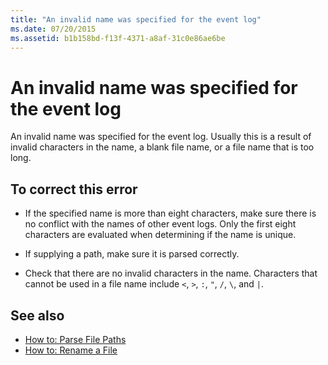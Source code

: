 ```yaml
---
title: "An invalid name was specified for the event log"
ms.date: 07/20/2015
ms.assetid: b1b158bd-f13f-4371-a8af-31c0e86ae6be
---
```

# An invalid name was specified for the event log
An invalid name was specified for the event log. Usually this is a result of invalid characters in the name, a blank file name, or a file name that is too long.  
  
## To correct this error  
  
-   If the specified name is more than eight characters, make sure there is no conflict with the names of other event logs. Only the first eight characters are evaluated when determining if the name is unique.  
  
-   If supplying a path, make sure it is parsed correctly.  
  
-   Check that there are no invalid characters in the name. Characters that cannot be used in a file name include `<`, `>`, `:`, `"`, `/`, `\`, and `|`.  
  
## See also
- [How to: Parse File Paths](../../visual-basic/developing-apps/programming/drives-directories-files/how-to-parse-file-paths.md)
- [How to: Rename a File](../../visual-basic/developing-apps/programming/drives-directories-files/how-to-rename-a-file.md)


